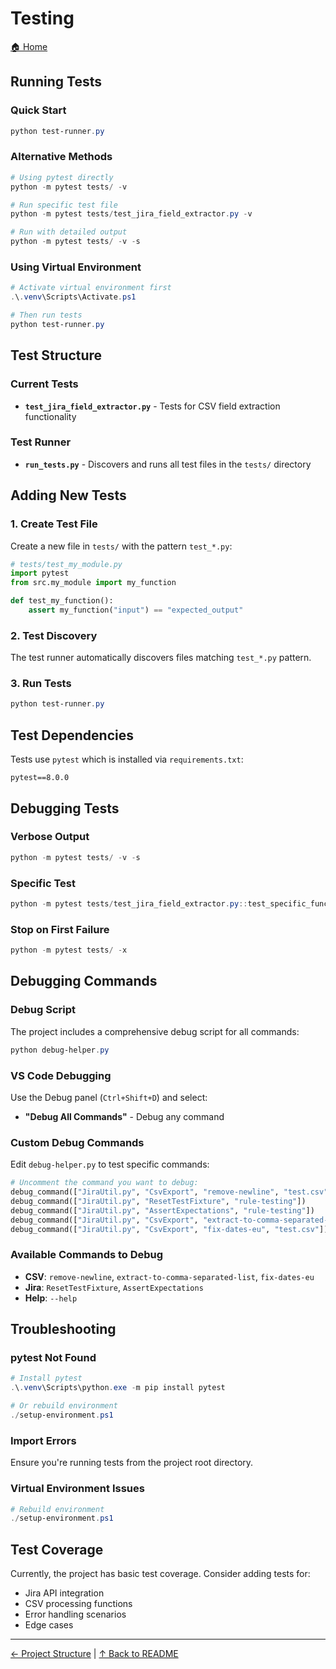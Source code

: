 # Testing

[🏠 Home](../README.md)

## Running Tests

### Quick Start

```powershell
python test-runner.py
```

### Alternative Methods

```powershell
# Using pytest directly
python -m pytest tests/ -v

# Run specific test file
python -m pytest tests/test_jira_field_extractor.py -v

# Run with detailed output
python -m pytest tests/ -v -s
```

### Using Virtual Environment

```powershell
# Activate virtual environment first
.\.venv\Scripts\Activate.ps1

# Then run tests
python test-runner.py
```

## Test Structure

### Current Tests

- **`test_jira_field_extractor.py`** - Tests for CSV field extraction functionality

### Test Runner

- **`run_tests.py`** - Discovers and runs all test files in the `tests/` directory

## Adding New Tests

### 1. Create Test File

Create a new file in `tests/` with the pattern `test_*.py`:

```python
# tests/test_my_module.py
import pytest
from src.my_module import my_function

def test_my_function():
    assert my_function("input") == "expected_output"
```

### 2. Test Discovery

The test runner automatically discovers files matching `test_*.py` pattern.

### 3. Run Tests

```powershell
python test-runner.py
```

## Test Dependencies

Tests use `pytest` which is installed via `requirements.txt`:

```text
pytest==8.0.0
```

## Debugging Tests

### Verbose Output

```powershell
python -m pytest tests/ -v -s
```

### Specific Test

```powershell
python -m pytest tests/test_jira_field_extractor.py::test_specific_function -v
```

### Stop on First Failure

```powershell
python -m pytest tests/ -x
```

## Debugging Commands

### Debug Script

The project includes a comprehensive debug script for all commands:

```powershell
python debug-helper.py
```

### VS Code Debugging

Use the Debug panel (`Ctrl+Shift+D`) and select:

- **"Debug All Commands"** - Debug any command

### Custom Debug Commands

Edit `debug-helper.py` to test specific commands:

```python
# Uncomment the command you want to debug:
debug_command(["JiraUtil.py", "CsvExport", "remove-newline", "test.csv"])
debug_command(["JiraUtil.py", "ResetTestFixture", "rule-testing"])
debug_command(["JiraUtil.py", "AssertExpectations", "rule-testing"])
debug_command(["JiraUtil.py", "CsvExport", "extract-to-comma-separated-list", "Parent key", "test.csv"])
debug_command(["JiraUtil.py", "CsvExport", "fix-dates-eu", "test.csv"])
```

### Available Commands to Debug

- **CSV**: `remove-newline`, `extract-to-comma-separated-list`, `fix-dates-eu`
- **Jira**: `ResetTestFixture`, `AssertExpectations`
- **Help**: `--help`

## Troubleshooting

### pytest Not Found

```powershell
# Install pytest
.\.venv\Scripts\python.exe -m pip install pytest

# Or rebuild environment
./setup-environment.ps1
```

### Import Errors

Ensure you're running tests from the project root directory.

### Virtual Environment Issues

```powershell
# Rebuild environment
./setup-environment.ps1
```

## Test Coverage

Currently, the project has basic test coverage. Consider adding tests for:

- Jira API integration
- CSV processing functions
- Error handling scenarios
- Edge cases

---

[← Project Structure](project-structure.md) | [↑ Back to README](../README.md)
